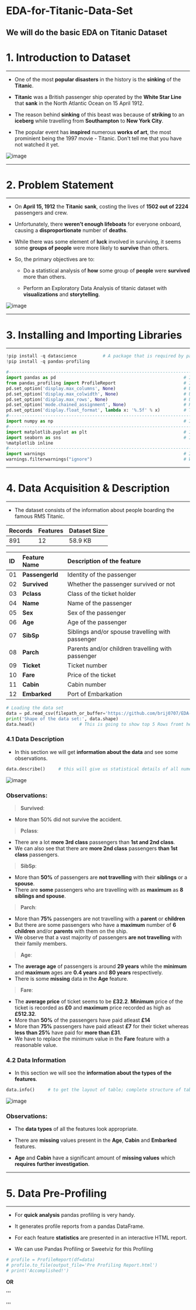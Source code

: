 # EDA-for-Titanic-Data-Set
We will do the basic EDA on Titanic Dataset
---
<a name = Section1></a>
# **1. Introduction to Dataset**
---

- One of the most **popular disasters** in the history is the **sinking** of the **Titanic**.

- **Titanic** was a British passenger ship operated by the **White Star Line** that **sank** in the North Atlantic Ocean on 15 April 1912.

- The reason behind **sinking** of this beast was because of **striking** to an **iceberg** while travelling from **Southampton** to **New York City**.
- The popular event has **inspired** numerous **works of art**, the most prominient being the 1997 movie - Titanic. Don't tell me that you have not watched it yet.

![image](https://raw.githubusercontent.com/brij0707/EDA-for-Titanic-Data-Set/main/images/RMS_Titanic_3.jpg)

---
<a name = Section2></a>
# **2. Problem Statement**
---

- On **April 15, 1912** the **Titanic** **sank**, costing the lives of **1502 out of 2224** passengers and crew.

- Unfortunately, there **weren’t enough lifeboats** for everyone onboard, causing a **disproportionate** number of **deaths**.

- While there was some element of **luck** involved in surviving, it seems some **groups of people** were more likely to **survive** than others.
- So, the primary objectives are to:

  -	Do a statistical analysis of **how** some group of **people** were **survived** more than others.

  - Perform an Exploratory Data Analysis of titanic dataset with **visualizations** and **storytelling**.

![image](https://raw.githubusercontent.com/brij0707/EDA-for-Titanic-Data-Set/main/images/Titanic_lifeboat.jpg)

---
<a name = Section3></a>
# **3. Installing and Importing Libraries**
---
```python
!pip install -q datascience          # A package that is required by pandas-profiling library
!pip install -q pandas-profiling

#-------------------------------------------------------------------------------------------------------------------------------
import pandas as pd                                                 # Importing for panel data analysis
from pandas_profiling import ProfileReport                          # Importing Pandas Profiling (To generate Univariate Analysis) 
pd.set_option('display.max_columns', None)                          # Unfolding hidden features if the cardinality is high      
pd.set_option('display.max_colwidth', None)                         # Unfolding the max feature width for better clearity      
pd.set_option('display.max_rows', None)                             # Unfolding hidden data points if the cardinality is high
pd.set_option('mode.chained_assignment', None)                      # Removing restriction over chained assignments operations
pd.set_option('display.float_format', lambda x: '%.5f' % x)         # To suppress scientific notation over exponential values
#-------------------------------------------------------------------------------------------------------------------------------
import numpy as np                                                  # Importing package numpys (For Numerical Python)
#-------------------------------------------------------------------------------------------------------------------------------
import matplotlib.pyplot as plt                                     # Importing pyplot interface of matplotlib                                             
import seaborn as sns                                               # Importing seaborn library for interactive visualization
%matplotlib inline
#-------------------------------------------------------------------------------------------------------------------------------
import warnings                                                     # Importing warning to disable runtime warnings
warnings.filterwarnings("ignore")                                   # Warnings will appear only once
```

---
<a name = Section4></a>
# **4. Data Acquisition & Description**
---


- The dataset consists of the information about people boarding the famous RMS Titanic.

| Records | Features | Dataset Size |
| :-- | :-- | :-- |
| 891 | 12 | 58.9 KB | 

| ID | Feature Name | Description of the feature |
| :-- | :--| :--| 
|01| **PassengerId**   | Identity of the passenger                                    |
|02| **Survived**      | Whether the passenger survived or not                 |
|03| **Pclass**        | Class of the ticket holder                            |
|04| **Name**          | Name of the passenger                                 |
|05| **Sex**           | Sex of the passenger                                  |
|06| **Age**           | Age of the passenger                                  |
|07| **SibSp**     | Siblings and/or spouse travelling with passenger |
|08| **Parch**     | Parents and/or children travelling with passenger|
|09| **Ticket**        | Ticket number                                         |
|10| **Fare**          | Price of the ticket                                   |
|11| **Cabin**         | Cabin number                                          |
|12| **Embarked**     | Port of Embarkation                                   |

```python
# Loading the data set
data = pd.read_csv(filepath_or_buffer='https://github.com/brij0707/EDA-for-Titanic-Data-Set/blob/df8618af38917ee4753fe711ef3a310d851bca52/titanic%20dataset.csv')
print('Shape of the data set:', data.shape)
data.head() 				# This is going to show top 5 Rows fromt he data frame
```

<a name = Section41></a>
### **4.1 Data Description**

- In this section we will get **information about the data** and see some observations.

```python
data.describe()     # this will give us statistical details of all numerical columns
```
![image](https://raw.githubusercontent.com/brij0707/EDA-for-Titanic-Data-Set/main/images/describe.jpg)

### **Observations:**

> **Survived**: 
- More than 50% did not survive the accident.

> **Pclass**:
- There are a lot **more 3rd class** passengers than **1st and 2nd class**.
- We can also see that there are **more 2nd class** passengers **than 1st class** passengers.

> **SibSp**:
- More than **50%** of passengers are **not travelling** with their **siblings** or a **spouse**.
- There are **some** passengers who are travelling with as **maximum** as **8 siblings and spouse**.

> **Parch**:
- More than **75%** passengers are not travelling with a **parent** or **children**
- But there are some passengers who have a **maximum** number of **6 children** and/or **parents** with them on the ship.
- We observe that a vast majority of passengers **are not travelling** with their family members.

> **Age**:
- The **average age** of passengers is around **29 years** while the **minimum** and **maximum** ages are **0.4 years** and **80 years** respectively.
- There is some **missing** data in the **Age** feature.

> **Fare**:
- The **average price** of ticket seems to be **£32.2**. **Minimum** price of the ticket is recorded as **£0** and **maximum** price recorded as high as **£512.32**.
- More than **50%** of the passengers have paid atleast **£14**
- More than **75%** passengers have paid atleast **£7** for their ticket whereas **less than 25%** have paid for **more than £31**.
- We have to replace the minimum value in the **Fare** feature with a reasonable value.

<a name = Section42></a>
### **4.2 Data Information**

- In this section we will see the **information about the types of the features**.

```python
data.info()		# to get the layout of table; complete structure of table
```

![image](https://github.com/brij0707/EDA-for-Titanic-Data-Set/blob/37f6b0579050c404e563ea6e301610a62df0b6ba/images/info.jpg)

### **Observations:**

- The **data types** of all the features look appropriate.

- There are **missing** values present in the **Age**, **Cabin** and **Embarked** features.

- **Age** and **Cabin** have a significant amount of **missing values** which **requires** **further investigation**.

---
<a name = Section5></a>
# **5. Data Pre-Profiling**
---

- For **quick analysis** pandas profiling is very handy.

- It generates profile reports from a pandas DataFrame.

- For each feature **statistics** are presented in an interactive HTML report.

- We can use Pandas Profiling or Sweetviz for this Profiling

```python
# profile = ProfileReport(df=data)
# profile.to_file(output_file='Pre Profiling Report.html')
# print('Accomplished!')
```
**OR**

'''

'''
